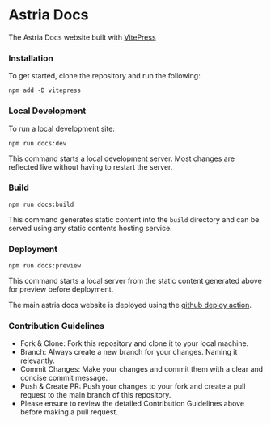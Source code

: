 # Astria Docs

The Astria Docs website built with [VitePress](https://vitepress.dev/)

### Installation

To get started, clone the repository and run the following:
```
npm add -D vitepress
```

### Local Development

To run a local development site:
```
npm run docs:dev
```

This command starts a local development server. Most changes are reflected live without having to restart the server.


### Build


```
npm run docs:build
```


This command generates static content into the `build` directory and can be served using any static contents hosting service.

### Deployment

```
npm run docs:preview
```

This command starts a local server from the static content generated above for preview before deployment.

The main astria docs website is deployed using the [github deploy action](.github/workflows/deploy.yml).

### Contribution Guidelines

* Fork & Clone: Fork this repository and clone it to your local machine.
* Branch: Always create a new branch for your changes. Naming it relevantly.
* Commit Changes: Make your changes and commit them with a clear and concise commit message.
* Push & Create PR: Push your changes to your fork and create a pull request to the main branch of this repository.
* Please ensure to review the detailed Contribution Guidelines above before making a pull request.
